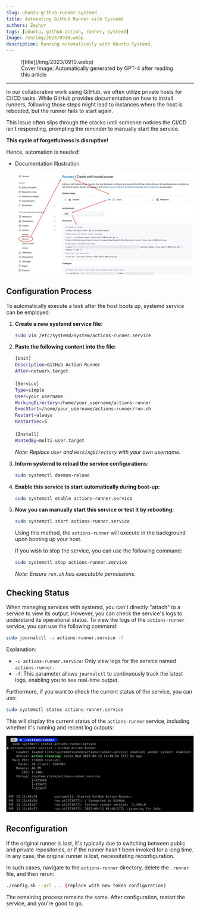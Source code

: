 ```yaml
---
slug: ubuntu-github-runner-systemd
title: Automating GitHub Runner with Systemd
authors: Zephyr
tags: [ubuntu, github-action, runner, systemd]
image: /en/img/2023/0910.webp
description: Running automatically with Ubuntu Systemd.
---
```


<figure>
![title](/img/2023/0910.webp)
<figcaption>Cover Image: Automatically generated by GPT-4 after reading this article</figcaption>
</figure>

---

In our collaborative work using GitHub, we often utilize private hosts for CI/CD tasks. While GitHub provides documentation on how to install runners, following those steps might lead to instances where the host is rebooted, but the runner fails to start again.

This issue often slips through the cracks until someone notices the CI/CD isn't responding, prompting the reminder to manually start the service.

**This cycle of forgetfulness is disruptive!**

Hence, automation is needed!

- Documentation Illustration

  ![github_set_runner](./img/github_set_runner.jpg)

## Configuration Process

To automatically execute a task after the host boots up, systemd service can be employed.

1. **Create a new systemd service file:**

   ```bash
   sudo vim /etc/systemd/system/actions-runner.service
   ```

2. **Paste the following content into the file:**

   ```bash
   [Unit]
   Description=GitHub Action Runner
   After=network.target

   [Service]
   Type=simple
   User=your_username
   WorkingDirectory=/home/your_username/actions-runner
   ExecStart=/home/your_username/actions-runner/run.sh
   Restart=always
   RestartSec=5

   [Install]
   WantedBy=multi-user.target
   ```

   _Note: Replace `User` and `WorkingDirectory` with your own username._

3. **Inform systemd to reload the service configurations:**

   ```bash
   sudo systemctl daemon-reload
   ```

4. **Enable this service to start automatically during boot-up:**

   ```bash
   sudo systemctl enable actions-runner.service
   ```

5. **Now you can manually start this service or test it by rebooting:**

   ```bash
   sudo systemctl start actions-runner.service
   ```

   Using this method, the `actions-runner` will execute in the background upon booting up your host.

   If you wish to stop the service, you can use the following command:

   ```bash
   sudo systemctl stop actions-runner.service
   ```

   _Note: Ensure `run.sh` has executable permissions._

## Checking Status

When managing services with systemd, you can't directly "attach" to a service to view its output. However, you can check the service's logs to understand its operational status. To view the logs of the `actions-runner` service, you can use the following command:

```bash
sudo journalctl -u actions-runner.service -f
```

Explanation:

- `-u actions-runner.service`: Only view logs for the service named `actions-runner`.
- `-f`: This parameter allows `journalctl` to continuously track the latest logs, enabling you to see real-time output.

Furthermore, if you want to check the current status of the service, you can use:

```bash
sudo systemctl status actions-runner.service
```

This will display the current status of the `actions-runner` service, including whether it's running and recent log outputs:

![action-service](./img/action-service.jpg)

## Reconfiguration

If the original runner is lost, it's typically due to switching between public and private repositories, or if the runner hasn't been invoked for a long time. In any case, the original runner is lost, necessitating reconfiguration.

In such cases, navigate to the `actions-runner` directory, delete the `.runner` file, and then rerun:

```bash
./config.sh --url ... (replace with new token configuration)
```

The remaining process remains the same. After configuration, restart the service, and you're good to go.
